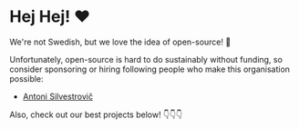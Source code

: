 # Hej Hej! ❤️

We're not Swedish, but we love the idea of open-source! 🚀

Unfortunately, open-source is hard to do sustainably without funding, so consider sponsoring or hiring following people who make this organisation possible:

- [Antoni Silvestrovič](https://github.com/bring-shrubbery)

Also, check out our best projects below! 👇👇👇
